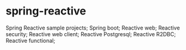 # spring-reactive
Spring Reactive sample projects;
Spring boot;
Reactive web;
Reactive security;
Reactive web client;
Reactive Postgresql;
Reactive R2DBC;
Reactive functional;

